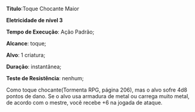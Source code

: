 **Titulo**:Toque Chocante Maior

**Eletricidade de nível 3**

**Tempo de Execução**: Ação Padrão;

**Alcance**: toque;

**Alvo**: 1 criatura;

**Duração**: instantânea;

**Teste de Resistência**: nenhum;

Como toque chocante(Tormenta RPG, 
página 206), mas o alvo sofre 4d8 pontos 
de dano. Se o alvo usa armadura de metal 
ou carrega muito metal, de acordo com o 
mestre, você recebe +6 na jogada de ataque.